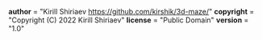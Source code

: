 __author__ = "Kirill Shiriaev https://github.com/kirshik/3d-maze/"
__copyright__ = "Copyright (C) 2022 Kirill Shiriaev"
__license__ = "Public Domain"
__version__ = "1.0"
